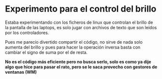 # Experimento para el control del brillo

Estaba experimentando con los ficheros de linux que controlan el brillo de la pantalla de las laptops, es solo jugar con archivos de texto que son leídos por los controladores.

Pues me parecío divertido compartir el código, no sirve de nada solo aumenta del brillo y pues para hacer la operación inversa basta con cambiar el signo de suma por el de resta.

**No es el código más eficiente pero no busca serlo, solo es como ya dije algo que hice para pasar el rato, pero se le saca provecho con gestores de ventanas (WM)**

